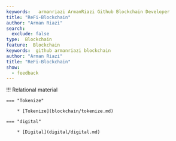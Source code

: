 ```yaml
---
keywords:   armanriazi ArmanRiazi Github Blockchain Developer
title: "ReFi-Blockchain"
author: "Arman Riazi"
search:
  exclude: false
type:  Blockchain
feature:  Blockchain
keywords:  github armanriazi blockchain
author: "Arman Riazi"
title: "ReFi-Blockchain"
show:
  - feedback
---
```


!!! Relational material

    === "Tokenize"

        * [Tokenize](blockchain/tokenize.md)
    
    === "digital"

        * [Digital](digital/digital.md)


